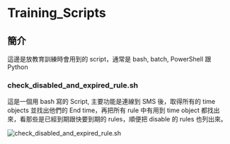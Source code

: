 # Training_Scripts
## 簡介
這邊是放教育訓練時會用到的 script，通常是 bash, batch, PowerShell 跟 Python

### check_disabled_and_expired_rule.sh 
這是一個用 bash 寫的 Script, 主要功能是連線到 SMS 後，取得所有的 time objects 並找出他們的 End time，再把所有 rule 中有用到 time object 都找出來，看那些是已經到期跟快要到期的 rules，順便把 disable 的 rules 也列出來。

![check_disabled_and_expired_rule.sh](/ima/check_disabled_and_expired_rule.sh-1.png "Sample Report")
